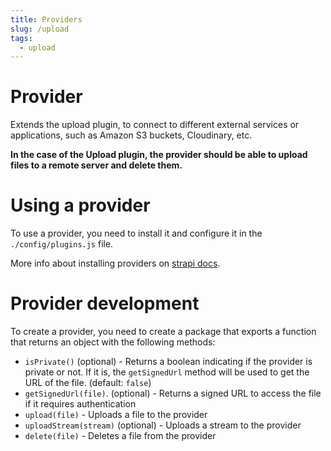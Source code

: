 ```yaml
---
title: Providers
slug: /upload
tags:
  - upload
---
```


# Provider

Extends the upload plugin, to connect to different external services or applications, such as Amazon S3 buckets, Cloudinary, etc.

**In the case of the Upload plugin, the provider should be able to upload files to a remote server and delete them.**

# Using a provider

To use a provider, you need to install it and configure it in the `./config/plugins.js` file.

More info about installing providers on [strapi docs](https://docs.strapi.io/developer-docs/latest/development/providers.html#installing-providers).

# Provider development

To create a provider, you need to create a package that exports a function that returns an object with the following methods:

- `isPrivate()` (optional) - Returns a boolean indicating if the provider is private or not. If it is, the `getSignedUrl` method will be used to get the URL of the file. (default: `false`)
- `getSignedUrl(file)`. (optional) - Returns a signed URL to access the file if it requires authentication
- `upload(file)` - Uploads a file to the provider
- `uploadStream(stream)` (optional) - Uploads a stream to the provider
- `delete(file)` - Deletes a file from the provider
